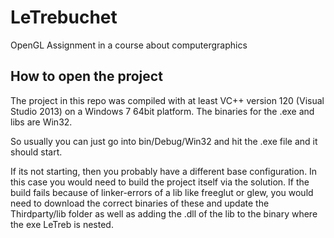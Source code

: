 # LeTrebuchet
OpenGL Assignment in a course about computergraphics

## How to open the project

The project in this repo was compiled with at least VC++ version 120 (Visual Studio 2013) on a Windows 7 64bit platform.
The binaries for the .exe and libs are Win32.

So usually you can just go into bin/Debug/Win32 and hit the .exe file and it should start.

If its not starting, then you probably have a different base configuration. In this case you would need to
build the project itself via the solution. If the build fails because of linker-errors of a lib like freeglut or glew, 
you would need to download the correct binaries of these and update the Thirdparty/lib folder as well as adding the .dll of the
lib to the binary where the exe LeTreb is nested.

